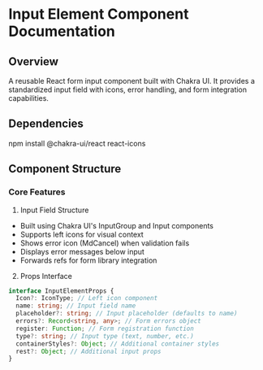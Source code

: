 # Input Element Component Documentation

## Overview

A reusable React form input component built with Chakra UI. It provides a standardized input field with icons, error handling, and form integration capabilities.

## Dependencies

npm install @chakra-ui/react react-icons

## Component Structure

### Core Features

1. Input Field Structure

- Built using Chakra UI's InputGroup and Input components
- Supports left icons for visual context
- Shows error icon (MdCancel) when validation fails
- Displays error messages below input
- Forwards refs for form library integration

2. Props Interface

```typescript
interface InputElementProps {
  Icon?: IconType; // Left icon component
  name: string; // Input field name
  placeholder?: string; // Input placeholder (defaults to name)
  errors?: Record<string, any>; // Form errors object
  register: Function; // Form registration function
  type?: string; // Input type (text, number, etc.)
  containerStyles?: Object; // Additional container styles
  rest?: Object; // Additional input props
}
```

